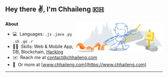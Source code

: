 ## Hey there ✌️, I'm Chhaileng 🇰🇭

<a href="https://github.com/chhaileng"><img width="55%" align="right" alt="Github Artwork" src="https://raw.githubusercontent.com/chhaileng/chhaileng/master/assets/git-header.svg"/></a>

**About**

- 💻 ​ ​Languages: `.js` `.java` `.py` `.sh` `.go` `.r`
- 👨‍💻 ​ ​Skills: Web & Mobile App, DB, Blockchain, [Hacking](http://www.hackthebox.eu/badge/image/16311)
- ✉️ ​ ​Reach me at contact@chhaileng.com
- 🔗  ​ ​Or more at [www.chhaileng.com](https://www.chhaileng.com)

---

